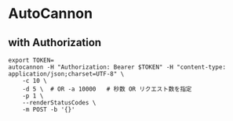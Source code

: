 # AutoCannon

## with Authorization

```shell
export TOKEN=
autocannon -H "Authorization: Bearer $TOKEN" -H "content-type: application/json;charset=UTF-8" \
    -c 10 \
    -d 5 \  # OR -a 10000   # 秒数 OR リクエスト数を指定
    -p 1 \
    --renderStatusCodes \
    -m POST -b '{}' 
```
